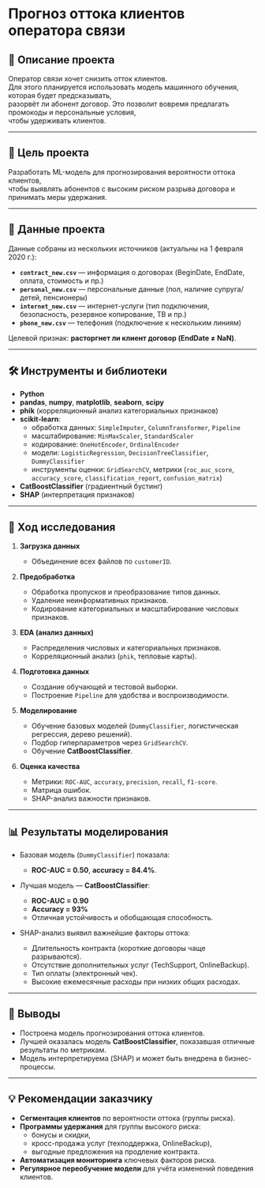 # Прогноз оттока клиентов оператора связи 

## 📌 Описание проекта  
Оператор связи хочет снизить отток клиентов.  
Для этого планируется использовать модель машинного обучения, которая будет предсказывать,  
разорвёт ли абонент договор. Это позволит вовремя предлагать промокоды и персональные условия,  
чтобы удерживать клиентов.  

---

## 🎯 Цель проекта  
Разработать ML-модель для прогнозирования вероятности оттока клиентов,  
чтобы выявлять абонентов с высоким риском разрыва договора и принимать меры удержания.  

---

## 📂 Данные проекта  
Данные собраны из нескольких источников (актуальны на 1 февраля 2020 г.):  

- **`contract_new.csv`** — информация о договорах (BeginDate, EndDate, оплата, стоимость и пр.)  
- **`personal_new.csv`** — персональные данные (пол, наличие супруга/детей, пенсионеры)  
- **`internet_new.csv`** — интернет-услуги (тип подключения, безопасность, резервное копирование, ТВ и пр.)  
- **`phone_new.csv`** — телефония (подключение к нескольким линиям)  

Целевой признак: **расторгнет ли клиент договор (EndDate ≠ NaN)**.  

---

## 🛠 Инструменты и библиотеки  
- **Python**  
- **pandas**, **numpy**, **matplotlib**, **seaborn**, **scipy**  
- **phik** (корреляционный анализ категориальных признаков)  
- **scikit-learn**:  
  - обработка данных: `SimpleImputer`, `ColumnTransformer`, `Pipeline`  
  - масштабирование: `MinMaxScaler`, `StandardScaler`  
  - кодирование: `OneHotEncoder`, `OrdinalEncoder`  
  - модели: `LogisticRegression`, `DecisionTreeClassifier`, `DummyClassifier`  
  - инструменты оценки: `GridSearchCV`, метрики (`roc_auc_score`, `accuracy_score`, `classification_report`, `confusion_matrix`)  
- **CatBoostClassifier** (градиентный бустинг)  
- **SHAP** (интерпретация признаков)  

---

## 🔎 Ход исследования  
1. **Загрузка данных**  
   - Объединение всех файлов по `customerID`.  

2. **Предобработка**  
   - Обработка пропусков и преобразование типов данных.  
   - Удаление неинформативных признаков.  
   - Кодирование категориальных и масштабирование числовых признаков.  

3. **EDA (анализ данных)**  
   - Распределения числовых и категориальных признаков.  
   - Корреляционный анализ (`phik`, тепловые карты).  

4. **Подготовка данных**  
   - Создание обучающей и тестовой выборки.  
   - Построение `Pipeline` для удобства и воспроизводимости.  

5. **Моделирование**  
   - Обучение базовых моделей (`DummyClassifier`, логистическая регрессия, дерево решений).  
   - Подбор гиперпараметров через `GridSearchCV`.  
   - Обучение **CatBoostClassifier**.  

6. **Оценка качества**  
   - Метрики: `ROC-AUC`, `accuracy`, `precision`, `recall`, `f1-score`.  
   - Матрица ошибок.  
   - SHAP-анализ важности признаков.  

---

## 📊 Результаты моделирования  
- Базовая модель (`DummyClassifier`) показала:  
  - **ROC-AUC = 0.50**, **accuracy = 84.4%**.  

- Лучшая модель — **CatBoostClassifier**:  
  - **ROC-AUC = 0.90**  
  - **Accuracy = 93%**  
  - Отличная устойчивость и обобщающая способность.  

- SHAP-анализ выявил важнейшие факторы оттока:  
  - Длительность контракта (короткие договоры чаще разрываются).  
  - Отсутствие дополнительных услуг (TechSupport, OnlineBackup).  
  - Тип оплаты (электронный чек).  
  - Высокие ежемесячные расходы при низких общих расходах.  

---

## 📝 Выводы  
- Построена модель прогнозирования оттока клиентов.  
- Лучшей оказалась модель **CatBoostClassifier**, показавшая отличные результаты по метрикам.  
- Модель интерпретируема (SHAP) и может быть внедрена в бизнес-процессы.  

---

## 💡 Рекомендации заказчику  
- **Сегментация клиентов** по вероятности оттока (группы риска).  
- **Программы удержания** для группы высокого риска:  
  - бонусы и скидки,  
  - кросс-продажа услуг (техподдержка, OnlineBackup),  
  - выгодные предложения на продление контракта.  
- **Автоматизация мониторинга** ключевых факторов риска.  
- **Регулярное переобучение модели** для учёта изменений поведения клиентов.  
